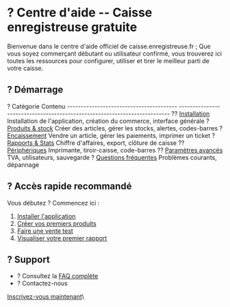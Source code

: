 # ? Centre d'aide -- Caisse enregistreuse gratuite

Bienvenue dans le centre d'aide officiel de caisse.enregistreuse.fr ; Que vous soyez commerçant débutant ou utilisateur confirmé, vous trouverez ici toutes les ressources pour configurer, utiliser et tirer le meilleur parti de votre caisse.

## ? Démarrage

  ? Catégorie                             Contenu
	----------------------------------------	--------------------------------------------------------------------------
  ?? [Installation](/installation.md)	Installation de l\'application, création du commerce, interface générale
  ? [Produits & stock](/produits.md)	Créer des articles, gérer les stocks, alertes, codes-barres
  ? [Encaissement](/encaissement.md)     Vendre un article, gérer les paiements, imprimer un ticket
  ? [Rapports & Stats](/rapports.md)     Chiffre d\'affaires, export, clôture de caisse
  ?? [Périphériques](/peripheriques.md)   Imprimante, tiroir-caisse, code-barres
  ?? [Paramètres avancés](/avance.md/)     TVA, utilisateurs, sauvegarde
  ? [Questions fréquentes](/FAQ.md/)      Problèmes courants, dépannage

## ? Accès rapide recommandé

Vous débutez ? Commencez ici :

1.  [Installer l\'application](/installation.md/)
2.  [Créer vos premiers produits](/produits.md/)
3.  [Faire une vente test](/encaissement.md/)
4.  [Visualiser votre premier rapport](/rapports.md/)

## ? Support

- ? Consultez la [FAQ complète](/FAQ.md/)
- ?
  Contactez-nous

[Inscrivez-vous maintenant](/)\

